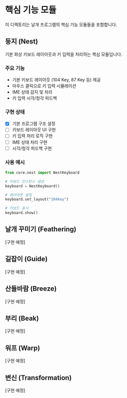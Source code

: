 # 핵심 기능 모듈

이 디렉토리는 날개 프로그램의 핵심 기능 모듈들을 포함합니다.

## 둥지 (Nest)
기본 화상 키보드 레이아웃과 키 입력을 처리하는 핵심 모듈입니다.

### 주요 기능
- 기본 키보드 레이아웃 (104 Key, 87 Key 등) 제공
- 마우스 클릭으로 키 입력 시뮬레이션
- IME 상태 감지 및 처리
- 키 입력 시각/청각 피드백

### 구현 상태
- [x] 기본 프로그램 구조 설정
- [ ] 키보드 레이아웃 UI 구현
- [ ] 키 입력 처리 로직 구현
- [ ] IME 상태 처리 구현
- [ ] 시각/청각 피드백 구현

### 사용 예시
```python
from core.nest import NestKeyboard

# 키보드 인스턴스 생성
keyboard = NestKeyboard()

# 레이아웃 설정
keyboard.set_layout("104key")

# 키보드 표시
keyboard.show()
```

## 날개 꾸미기 (Feathering)
[구현 예정]

## 길잡이 (Guide)
[구현 예정]

## 산들바람 (Breeze)
[구현 예정]

## 부리 (Beak)
[구현 예정]

## 워프 (Warp)
[구현 예정]

## 변신 (Transformation)
[구현 예정] 